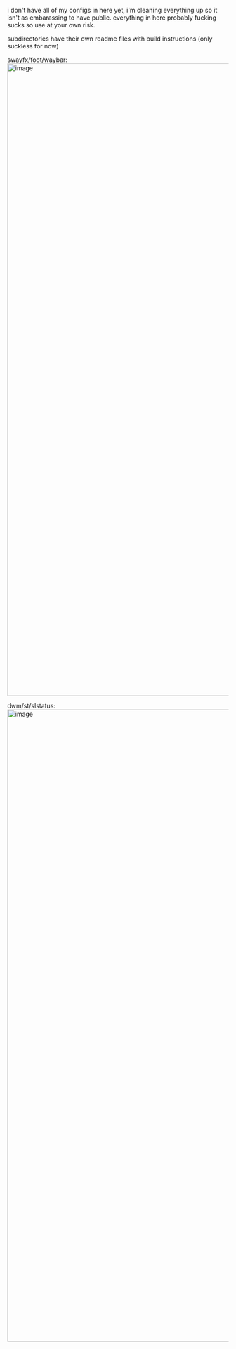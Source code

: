 i don't have all of my configs in here yet, i'm cleaning everything up so it isn't as embarassing to have public. everything in here probably fucking sucks so use at your own risk.

subdirectories have their own readme files with build instructions (only suckless for now)

swayfx/foot/waybar:
<img width="2560" height="1440" alt="image" src="https://github.com/user-attachments/assets/a51c6c44-17b2-43f5-8efa-d9c003ac2213" />

dwm/st/slstatus:
<img width="2559" height="1440" alt="image" src="https://github.com/user-attachments/assets/84c06236-ff03-48c0-879e-823a834b3cef" />

